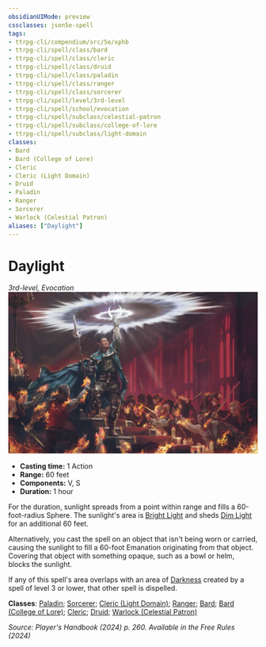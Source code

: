 ```yaml
---
obsidianUIMode: preview
cssclasses: json5e-spell
tags:
- ttrpg-cli/compendium/src/5e/xphb
- ttrpg-cli/spell/class/bard
- ttrpg-cli/spell/class/cleric
- ttrpg-cli/spell/class/druid
- ttrpg-cli/spell/class/paladin
- ttrpg-cli/spell/class/ranger
- ttrpg-cli/spell/class/sorcerer
- ttrpg-cli/spell/level/3rd-level
- ttrpg-cli/spell/school/evocation
- ttrpg-cli/spell/subclass/celestial-patron
- ttrpg-cli/spell/subclass/college-of-lore
- ttrpg-cli/spell/subclass/light-domain
classes:
- Bard
- Bard (College of Lore)
- Cleric
- Cleric (Light Domain)
- Druid
- Paladin
- Ranger
- Sorcerer
- Warlock (Celestial Patron)
aliases: ["Daylight"]
---
```

# Daylight
*3rd-level, Evocation*  
![](Misc%20Files/CLI/compendium/spells/img/daylight.webp#right)

- **Casting time:** 1 Action
- **Range:** 60 feet
- **Components:** V, S
- **Duration:** 1 hour

For the duration, sunlight spreads from a point within range and fills a 60-foot-radius Sphere. The sunlight's area is [Bright Light](Misc%20Files/CLI/rules/variant-rules/bright-light-xphb.md) and sheds [Dim Light](Misc%20Files/CLI/rules/variant-rules/dim-light-xphb.md) for an additional 60 feet.

Alternatively, you cast the spell on an object that isn't being worn or carried, causing the sunlight to fill a 60-foot Emanation originating from that object. Covering that object with something opaque, such as a bowl or helm, blocks the sunlight.

If any of this spell's area overlaps with an area of [Darkness](Misc%20Files/CLI/rules/variant-rules/darkness-xphb.md) created by a spell of level 3 or lower, that other spell is dispelled.

**Classes**: [Paladin](Misc%20Files/CLI/compendium/lists/list-spells-classes-paladin.md); [Sorcerer](Misc%20Files/CLI/compendium/lists/list-spells-classes-sorcerer.md); [Cleric (Light Domain)](Misc%20Files/CLI/compendium/lists/list-spells-classes-cleric-xphb-light-domain-xphb.md "subclass=XPHB;class=XPHB"); [Ranger](Misc%20Files/CLI/compendium/lists/list-spells-classes-ranger.md); [Bard](Misc%20Files/CLI/compendium/lists/list-spells-classes-bard.md); [Bard (College of Lore)](Misc%20Files/CLI/compendium/lists/list-spells-classes-bard-xphb-college-of-lore-xphb.md "subclass=XPHB;class=XPHB"); [Cleric](Misc%20Files/CLI/compendium/lists/list-spells-classes-cleric.md); [Druid](Misc%20Files/CLI/compendium/lists/list-spells-classes-druid.md); [Warlock (Celestial Patron)](Misc%20Files/CLI/compendium/lists/list-spells-classes-warlock-xphb-celestial-patron-xphb.md "subclass=XPHB;class=XPHB")

*Source: Player's Handbook (2024) p. 260. Available in the Free Rules (2024)*